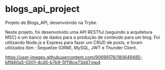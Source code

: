 # blogs_api_project

Projeto de Blogs_API, desenvolvido na Trybe.

Neste projeto, foi desenvolvido uma API RESTful (seguindo a arquitetura MSC) e um banco de dados para a produção de conteúdo para um blog. Foi utilizando Node.js e Express para fazer um CRUD de posts, e foram utilizados tbm : Sequelize (ORM), MySQL, JWT e Thunder Client.


https://user-images.githubusercontent.com/90699176/180649485-bff460a5-0201-4cd5-b7b9-5f116ce73d47.mp4

